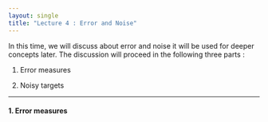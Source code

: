```yaml
---
layout: single
title: "Lecture 4 : Error and Noise"
---
```


In this time, we will discuss about error and noise  it will be used for deeper concepts later. The discussion will proceed in the following three parts :

1. Error measures

2. Noisy targets

---

#### 1. Error measures 


